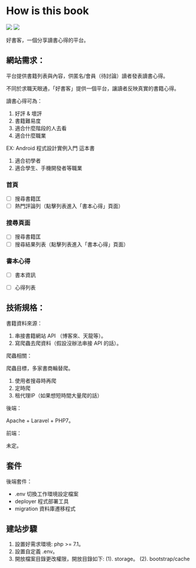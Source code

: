 # How is this book

![](https://img.shields.io/github/last-commit/WadeHuang1993/HowIsThisBook.svg)
![](https://img.shields.io/travis/php-v/symfony/symfony.svg)

好書客，一個分享讀書心得的平台。

## 網站需求：

平台提供書籍列表與內容，供匿名/會員（待討論）讀者發表讀書心得。

不同於求職天眼通，「好書客」提供一個平台，讓讀者反映真實的書籍心得。

讀書心得可為：
1. 好評 & 壞評
2. 書籍難易度
3. 適合什麼階段的人去看
4. 適合什麼職業

EX: Android 程式設計實例入門 這本書
1. 適合初學者
2. 適合學生、手機開發者等職業

### 首頁
- [ ] 搜尋書籍匡
- [ ] 熱門評論列（點擊列表進入「書本心得」頁面）

### 搜尋頁面
- [ ] 搜尋書籍匡
- [ ] 搜尋結果列表（點擊列表進入「書本心得」頁面）

### 書本心得
- [ ] 書本資訊
- [ ] 心得列表


## 技術規格：

書籍資料來源：
1. 串接書籍網站 API （博客來、天龍等）。
2. 寫爬蟲去爬資料（假設沒辦法串接 API 的話）。

爬蟲相關：

爬蟲目標，多家書商輪替爬。
1. 使用者搜尋時再爬
2. 定時爬
3. 租代理IP（如果想短時間大量爬的話）

後端：

Apache + Laravel + PHP7。

前端：

未定。

## 套件

後端套件：
  * .env 切換工作環境設定檔案
  * deployer 程式部署工具
  * migration 資料庫遷移程式

## 建站步驟
1. 設置好需求環境: php >= 7.1。
2. 設置自定義 .env。
3. 開放檔案目錄更改權限，開放目錄如下:
   (1). storage。
   (2). bootstrap/cache
